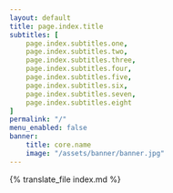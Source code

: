 ```yaml
---
layout: default
title: page.index.title
subtitles: [
    page.index.subtitles.one,
    page.index.subtitles.two,
    page.index.subtitles.three,
    page.index.subtitles.four,
    page.index.subtitles.five,
    page.index.subtitles.six,
    page.index.subtitles.seven,
    page.index.subtitles.eight
]
permalink: "/"
menu_enabled: false
banner:
    title: core.name
    image: "/assets/banner/banner.jpg"
---
```


{% translate_file index.md %}